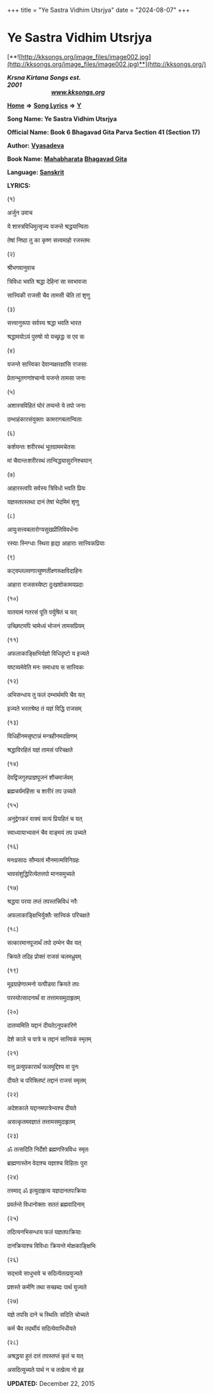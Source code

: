 +++
title = "Ye Sastra Vidhim Utsrjya"
date = "2024-08-07"
+++

# Ye Sastra Vidhim Utsrjya
[**![http://kksongs.org/image_files/image002.jpg](http://kksongs.org/image_files/image002.jpg)**](http://kksongs.org/)

**_Krsna Kirtana Songs est. 2001_**                                                                                                                                                 **_www.kksongs.org_**

**[Home](http://kksongs.org/)** **⇒** **[Song Lyrics](http://kksongs.org/lyrics.html)** **⇒** **[Y](http://kksongs.org/songs/song_y.html)**

**Song Name: Ye Sastra Vidhim Utsrjya**

**Official Name: Book 6 Bhagavad Gita Parva Section 41 (Section 17)**

**Author:** [**Vyasadeva**](http://kksongs.org/authors/list/vyasadeva.html)

**Book Name: [Mahabharata](http://kksongs.org/literature/authors/mahabharata.html) [Bhagavad Gita](http://kksongs.org/literature/authors/bhagavad_gita)**

**Language: [Sanskrit](http://kksongs.org/language/list/sanskrit.html)**

**LYRICS:**

(१)

अर्जुन उवाच

ये शास्त्रविधिमुत्सृज्य यजन्ते श्रद्धयान्विताः

तेषां निष्ठा तु का कृष्ण सत्त्वमाहो रजस्तमः

(२)

श्रीभगवानुवाच

त्रिविधा भवति श्रद्धा देहिनां सा स्वभावजा

सात्त्विकी राजसी चैव तामसी चेति तां शृणु

(३)

सत्त्वानुरूपा सर्वस्य श्रद्धा भवति भारत

श्रद्धामयोऽयं पुरुषो यो यच्छ्रद्धः स एव सः

(४)

यजन्ते सात्त्विका देवान्यक्षरक्षांसि राजसाः

प्रेतान्भूतगणांश्चान्ये यजन्ते तामसा जनाः

(५)

अशास्त्रविहितं घोरं तप्यन्ते ये तपो जनाः

दम्भाहंकारसंयुक्ताः कामरागबलान्विताः

(६)

कर्शयन्तः शरीरस्थं भूतग्राममचेतसः

मां चैवान्तःशरीरस्थं तान्विद्ध्यासुरनिश्चयान्

(७)

आहारस्त्वपि सर्वस्य त्रिविधो भवति प्रियः

यज्ञस्तपस्तथा दानं तेषां भेदमिमं शृणु

(८)

आयुःसत्त्वबलारोग्यसुखप्रीतिविवर्धनाः

रस्याः स्निग्धाः स्थिरा हृद्या आहाराः सात्त्विकप्रियाः

(९)

कट्वम्ललवणात्युष्णतीक्ष्णरूक्षविदाहिनः

आहारा राजसस्येष्टा दुःखशोकामयप्रदाः

(१०)

यातयामं गतरसं पूति पर्युषितं च यत्

उच्छिष्टमपि चामेध्यं भोजनं तामसप्रियम्

(११)

अफलाकाङ्क्षिभिर्यज्ञो विधिदृष्टो य इज्यते

यष्टव्यमेवेति मनः समाधाय स सात्त्विकः

(१२)

अभिसन्धाय तु फलं दम्भार्थमपि चैव यत्

इज्यते भरतश्रेष्ठ तं यज्ञं विद्धि राजसम्

(१३)

विधिहीनमसृष्टान्नं मन्त्रहीनमदक्षिणम्

श्रद्धाविरहितं यज्ञं तामसं परिचक्षते

(१४)

देवद्विजगुरुप्राज्ञपूजनं शौचमार्जवम्

ब्रह्मचर्यमहिंसा च शारीरं तप उच्यते

(१५)

अनुद्वेगकरं वाक्यं सत्यं प्रियहितं च यत्

स्वाध्यायाभ्यसनं चैव वाङ्मयं तप उच्यते

(१६)

मनःप्रसादः सौम्यत्वं मौनमात्मविनिग्रहः

भावसंशुद्धिरित्येतत्तपो मानसमुच्यते

(१७)

श्रद्धया परया तप्तं तपस्तत्त्रिविधं नरैः

अफलाकाङ्क्षिभिर्युक्तैः सात्त्विकं परिचक्षते

(१८)

सत्कारमानपूजार्थं तपो दम्भेन चैव यत्

क्रियते तदिह प्रोक्तं राजसं चलमध्रुवम्

(१९)

मूढग्राहेणात्मनो यत्पीडया क्रियते तपः

परस्योत्सादनार्थं वा तत्तामसमुदाहृतम्

(२०)

दातव्यमिति यद्दानं दीयतेऽनुपकारिणे

देशे काले च पात्रे च तद्दानं सात्त्विकं स्मृतम्

(२१)

यत्तु प्रत्युपकारार्थं फलमुद्दिश्य वा पुनः

दीयते च परिक्लिष्टं तद्दानं राजसं स्मृतम्

(२२)

अदेशकाले यद्दानमपात्रेभ्यश्च दीयते

असत्कृतमवज्ञातं तत्तामसमुदाहृतम्

(२३)

ॐ तत्सदिति निर्देशो ब्रह्मणस्त्रिविधः स्मृतः

ब्राह्मणास्तेन वेदाश्च यज्ञाश्च विहिताः पुरा

(२४)

तस्माद् ॐ इत्युदाहृत्य यज्ञदानतपःक्रियाः

प्रवर्तन्ते विधानोक्ताः सततं ब्रह्मवादिनाम्

(२५)

तदित्यनभिसन्धाय फलं यज्ञतपःक्रियाः

दानक्रियाश्च विविधाः क्रियन्ते मोक्षकाङ्क्षिभिः

(२६)

सद्भावे साधुभावे च सदित्येतत्प्रयुज्यते

प्रशस्ते कर्मणि तथा सच्छब्दः पार्थ युज्यते

(२७)

यज्ञे तपसि दाने च स्थितिः सदिति चोच्यते

कर्म चैव तदर्थीयं सदित्येवाभिधीयते

(२८)

अश्रद्धया हुतं दत्तं तपस्तप्तं कृतं च यत्

असदित्युच्यते पार्थ न च तत्प्रेत्य नो इह

**UPDATED:** December 22, 2015